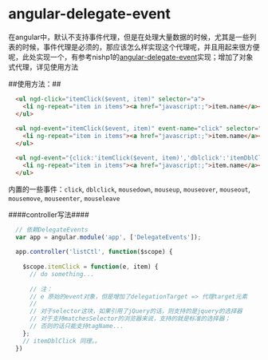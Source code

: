 angular-delegate-event
======================

在angular中，默认不支持事件代理，但是在处理大量数据的时候，尤其是一些列表的时候，事件代理是必须的，那应该怎么样实现这个代理呢，并且用起来很方便呢，此处实现一个，有参考nishp1的[angular-delegate-event](https://github.com/nishp1/angular-delegate-event/blob/master/src/angular-delegates.js)实现；增加了对象式代理，详见使用方法

##使用方法：##

``` html
  <ul ngd-click="itemClick($event, item)" selector="a">
    <li ng-repeat="item in items"><a href="javascript:;">item.name</a></li>
  </ul>
  
  <ul ngd-event="itemClick($event, item)" event-name="click" selector="li">
    <li ng-repeat="item in items"><a href="javascript:;">item.name</a></li>
  </ul>
```

``` html
  <ul ngd-event="{click:'itemClick($event, item)','dblclick':'itemDblClick($event)'}" selector="{click:'li',dblclick:'a'}">
    <li ng-repeat="item in items"><a href="javascript:;">item.name</a></li>
  </ul>
```

内置的一些事件：`click`, `dblclick`, `mousedown`, `mouseup`, `mouseover`, `mouseout`, `mousemove`, `mouseenter`, `mouseleave`

####controller写法####

``` js
  // 依赖DelegateEvents
  var app = angular.module('app', ['DelegateEvents']);
  
  app.controller('listCtl', function($scope) {
    
    $scope.itemClick = function(e, item) {
      // do something...
      
      // 注：
      // e 原始的event对象，但是增加了delegationTarget => 代理target元素
      //
      // 对于selector这块，如果引用了jQuery的话，则支持的是jquery的选择器
      // 对于支持matchesSelector的浏览器来说，支持的就是标准的选择器；
      // 否则的话只能支持tagName...
    };
    // itemDblClick 同理。。
  })
```
